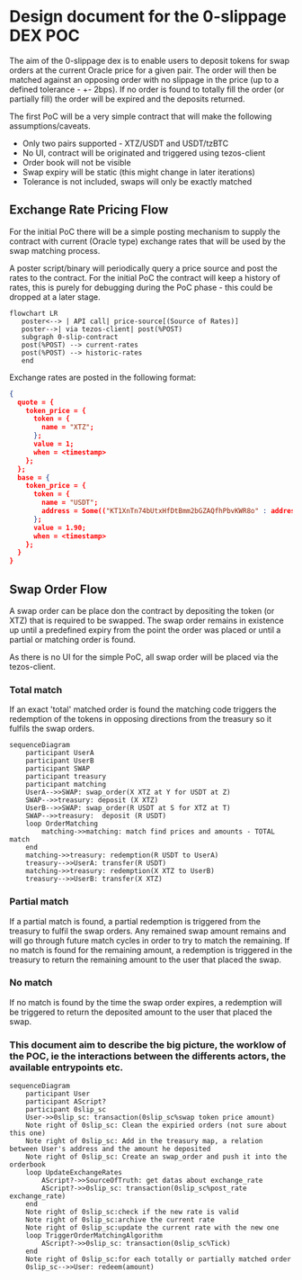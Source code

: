 # Design document for the 0-slippage DEX POC

The aim of the 0-slippage dex is to enable users to deposit tokens for swap orders at the current Oracle price for a given pair.  The order will then be matched against an opposing order with no slippage in the price (up to a defined tolerance - +- 2bps).  If no order is found to totally fill the order (or partially fill) the order will be expired and the deposits returned.

The first PoC will be a very simple contract that will make the following assumptions/caveats.

- Only two pairs supported - XTZ/USDT and USDT/tzBTC
- No UI, contract will be originated and triggered using tezos-client
- Order book will not be visible
- Swap expiry will be static (this might change in later iterations)
- Tolerance is not included, swaps will only be exactly matched

## Exchange Rate Pricing Flow

For the initial PoC there will be a simple posting mechanism to supply the contract with current (Oracle type) exchange rates that will be used by the swap matching process.

A poster script/binary will periodically query a price source and post the rates to the contract. For the initial PoC the contract will keep a history of rates, this is purely for debugging during the PoC phase - this could be dropped at a later stage.

```mermaid
flowchart LR
   poster<--> | API call| price-source[(Source of Rates)]
   poster-->| via tezos-client| post(%POST)
   subgraph 0-slip-contract
   post(%POST) --> current-rates
   post(%POST) --> historic-rates
   end
```

Exchange rates are posted in the following format:

```json
{
  quote = {
    token_price = {
      token = {
        name = "XTZ";
      };
      value = 1;
      when = <timestamp>
    };
  };
  base = {
    token_price = {
      token = {
        name = "USDT";
        address = Some(("KT1XnTn74bUtxHfDtBmm2bGZAQfhPbvKWR8o" : address));
      };
      value = 1.90;
      when = <timestamp>
    };
  }
}
```


## Swap Order Flow

A swap order can be place don the contract by depositing the token (or XTZ) that is required to be swapped.  The swap order remains in existence up until a predefined expiry from the point the order was placed or until a partial or matching order is found.

As there is no UI for the simple PoC, all swap order will be placed via the tezos-client.

### Total match

If an exact 'total' matched order is found the matching code triggers the redemption of the tokens in opposing directions from the treasury so it fulfils the swap orders.

```mermaid
sequenceDiagram
    participant UserA
    participant UserB
    participant SWAP
    participant treasury
    participant matching
    UserA-->>SWAP: swap_order(X XTZ at Y for USDT at Z)
    SWAP-->>treasury: deposit (X XTZ)
    UserB-->>SWAP: swap_order(R USDT at S for XTZ at T)
    SWAP-->>treasury:  deposit (R USDT)
    loop OrderMatching
        matching->>matching: match find prices and amounts - TOTAL match
    end
    matching->>treasury: redemption(R USDT to UserA)
    treasury-->>UserA: transfer(R USDT)
    matching->>treasury: redemption(X XTZ to UserB)
    treasury-->>UserB: transfer(X XTZ)
```


### Partial match

If a partial match is found, a partial redemption is triggered from the treasury to fulfil the swap orders.  Any remained swap amount remains and will go through future match cycles in order to try to match the remaining. If no match is found for the remaining amount, a redemption is triggered in the treasury to return the remaining amount to the user that placed the swap.

### No match

If no match is found by the time the swap order expires, a redemption will be triggered to return the deposited amount to the user that placed the swap.








### This document aim to describe the big picture, the worklow of the POC, ie the interactions between the differents actors, the available entrypoints etc.

```mermaid
sequenceDiagram
    participant User
    participant AScript?
    participant 0slip_sc
    User->>0slip_sc: transaction(0slip_sc%swap token price amount)
    Note right of 0slip_sc: Clean the expiried orders (not sure about this one)
    Note right of 0slip_sc: Add in the treasury map, a relation between User's address and the amount he deposited
    Note right of 0slip_sc: Create an swap_order and push it into the orderbook
    loop UpdateExchangeRates
        AScript?->>SourceOfTruth: get datas about exchange_rate
        AScript?->>0slip_sc: transaction(0slip_sc%post_rate exchange_rate)
    end
    Note right of 0slip_sc:check if the new rate is valid
    Note right of 0slip_sc:archive the current rate
    Note right of 0slip_sc:update the current rate with the new one
    loop TriggerOrderMatchingAlgorithm
        AScript?->>0slip_sc: transaction(0slip_sc%Tick)
    end
    Note right of 0slip_sc:for each totally or partially matched order
    0slip_sc-->>User: redeem(amount)
```
